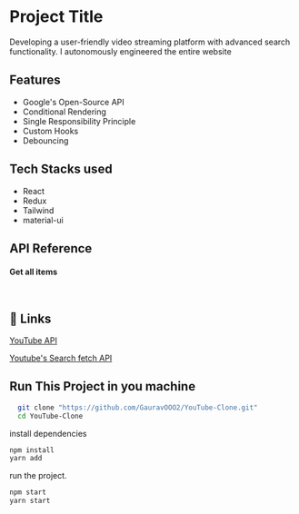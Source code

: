 
# Project Title

Developing a user-friendly video streaming platform with advanced search functionality. I autonomously engineered the entire website




## Features

- Google's Open-Source API
- Conditional Rendering
- Single Responsibility Principle
- Custom Hooks
- Debouncing

## Tech Stacks used 

- React
- Redux
- Tailwind
- material-ui



## API Reference

#### Get all items

```http
  
```


## 🔗 Links
[YouTube API](https://developers.google.com/youtube/v3/getting-started)

[Youtube's Search fetch API](https://developers.google.com/youtube/v3/docs/search/list)



## Run This Project in you machine 

```bash
  git clone "https://github.com/GauravOOO2/YouTube-Clone.git"
  cd YouTube-Clone
```

install dependencies 

```bash
npm install
yarn add
```

run the project. 
```bash
npm start
yarn start
```